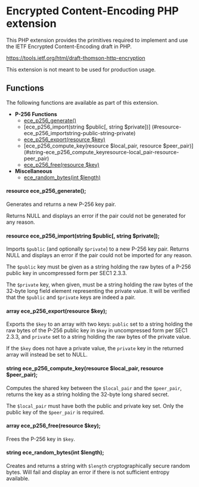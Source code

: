 # Encrypted Content-Encoding PHP extension

This PHP extension provides the primitives required to implement and use the
IETF Encrypted Content-Encoding draft in PHP.

https://tools.ietf.org/html/draft-thomson-http-encryption

This extension is not meant to be used for production usage.

## Functions

The following functions are available as part of this extension.

- **P-256 Functions**
  - [ece_p256_generate()](#resource-ece_p256_generate)
  - [ece_p256_import(string $public[, string $private])]
(#resource-ece_p256_importstring-public-string-private)
  - [ece_p256_export(resource $key)](#array-ece_p256_exportresource-key)
  - [ece_p256_compute_key(resource $local_pair, resource $peer_pair)]
(#string-ece_p256_compute_keyresource-local_pair-resource-peer_pair)
  - [ece_p256_free(resource $key)](#array-ece_p256_freeresource-key)
- **Miscellaneous**
  - [ece_random_bytes(int $length)](#string-ece_random_bytesint-length)


#### resource ece_p256_generate();

Generates and returns a new P-256 key pair.

Returns NULL and displays an error if the pair could not be generated for any
reason.

#### resource ece_p256_import(string $public[, string $private]);

Imports `$public` (and optionally `$private`) to a new P-256 key pair. Returns
NULL and displays an error if the pair could not be imported for any reason.

The `$public` key must be given as a string holding the raw bytes of a P-256
public key in uncompressed form per SEC1 2.3.3.

The `$private` key, when given, must be a string holding the raw bytes of the
32-byte long field element representing the private value. It will be verified
that the `$public` and `$private` keys are indeed a pair.

#### array ece_p256_export(resource $key);

Exports the `$key` to an array with two keys: `public` set to a string holding
the raw bytes of the P-256 public key in `$key` in uncompressed form per SEC1
2.3.3, and `private` set to a string holding the raw bytes of the private value.

If the `$key` does not have a private value, the `private` key in the returned
array will instead be set to NULL.

#### string ece_p256_compute_key(resource $local_pair, resource $peer_pair);

Computes the shared key between the `$local_pair` and the `$peer_pair`, returns
the key as a string holding the 32-byte long shared secret.

The `$local_pair` must have both the public and private key set. Only the public
key of the `$peer_pair` is required.

#### array ece_p256_free(resource $key);

Frees the P-256 key in `$key`.


#### string ece_random_bytes(int $length);

Creates and returns a string with `$length` cryptographically secure random
bytes. Will fail and display an error if there is not sufficient entropy
available.
